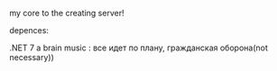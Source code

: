 my core to the creating server!


depences:

.NET 7 
a brain 
music : все идет по плану, гражданская оборона(not necessary))

